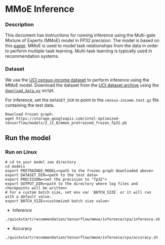 <!--- 0. Title -->
# MMoE Inference

<!-- 10. Description -->

### Description
This document has instructions for running inference using the Multi-gate Mixture of Experts (MMoE) model in FP32 precision. The model is based on this [paper](https://dl.acm.org/doi/pdf/10.1145/3219819.3220007). MMoE is used to model task relationships from the data in order to perform multiple-task learning. Multi-task learning is typically used in recommendation systems.

### Dataset

We use the [UCI census-income dataset](https://archive.ics.uci.edu/ml/datasets/census+income) to perform inference using the MMoE model. Download the dataset from the [UCI dataset archive](https://archive.ics.uci.edu/ml/machine-learning-databases/census-income-mld/) using the [`download_data.py`](../../../../../models/recommendation/tensorflow/mmoe/download_data.py) script.


For inference, set the `DATASET_DIR` to point to the `census-income.test.gz` file containing the test data.

```
Download Frozen graph:
wget https://storage.googleapis.com/intel-optimized-tensorflow/models/2_11_0/mmoe_pretrained_frozen_fp32.pb
```

## Run the model

### Run on Linux
```
# cd to your model zoo directory
cd models
export PRETRAINED_MODEL=<path to the frozen graph downloaded above>
export DATASET_DIR=<path to the test data>
export PRECISION=<set the precision to "fp32">
export OUTPUT_DIR=<path to the directory where log files and checkpoints will be written>
# For a custom batch size, set env var `BATCH_SIZE` or it will run with a default value.
export BATCH_SIZE=<customized batch size value>
```

* Inference
```
./quickstart/recommendation/tensorflow/mmoe/inference/cpu/inference.sh
```

* Accuracy
```
./quickstart/recommendation/tensorflow/mmoe/inference/cpu/accuracy.sh
```
